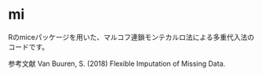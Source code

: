 # mi
Rのmiceパッケージを用いた、マルコフ連鎖モンテカルロ法による多重代入法のコードです。

参考文献
Van Buuren, S. (2018) Flexible Imputation of Missing Data.
